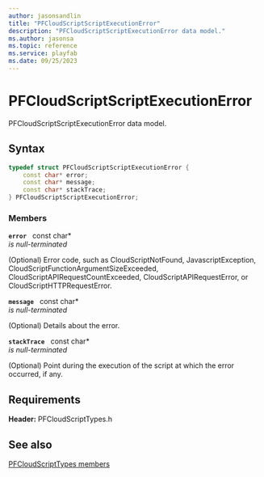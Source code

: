 ```yaml
---
author: jasonsandlin
title: "PFCloudScriptScriptExecutionError"
description: "PFCloudScriptScriptExecutionError data model."
ms.author: jasonsa
ms.topic: reference
ms.service: playfab
ms.date: 09/25/2023
---
```


# PFCloudScriptScriptExecutionError  

PFCloudScriptScriptExecutionError data model.  

## Syntax  
  
```cpp
typedef struct PFCloudScriptScriptExecutionError {  
    const char* error;  
    const char* message;  
    const char* stackTrace;  
} PFCloudScriptScriptExecutionError;  
```
  
### Members  
  
**`error`** &nbsp; const char*  
*is null-terminated*  
  
(Optional) Error code, such as CloudScriptNotFound, JavascriptException, CloudScriptFunctionArgumentSizeExceeded, CloudScriptAPIRequestCountExceeded, CloudScriptAPIRequestError, or CloudScriptHTTPRequestError.
  
**`message`** &nbsp; const char*  
*is null-terminated*  
  
(Optional) Details about the error.
  
**`stackTrace`** &nbsp; const char*  
*is null-terminated*  
  
(Optional) Point during the execution of the script at which the error occurred, if any.
  
  
## Requirements  
  
**Header:** PFCloudScriptTypes.h
  
## See also  
[PFCloudScriptTypes members](../pfcloudscripttypes_members.md)  

  
  
